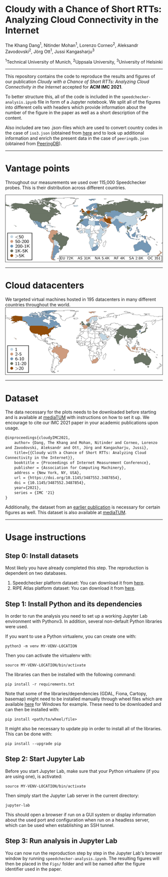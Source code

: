 # Cloudy with a Chance of Short RTTs: Analyzing Cloud Connectivity in the Internet

The Khang Dang<sup>1</sup>, Nitinder Mohan<sup>1</sup>, Lorenzo Corneo<sup>2</sup>, 
Aleksandr Zavodovski<sup>2</sup>, Jörg Ott<sup>1</sup>, Jussi Kangasharju<sup>3</sup>

<sup>1</sup>Technical University of Munich, <sup>2</sup>Uppsala University, <sup>3</sup>University of Helsinki

---

This repository contains the code to reproduce the results and figures of our publication *Cloudy with a Chance of 
Short RTTs: Analyzing Cloud Connectivity in the Internet* accepted for **ACM IMC 2021**.

To better structure this, all of the code is included in the `speedchecker-analysis.ipynb` file in form of a Jupyter notebook.
We split all of the figures into different cells with headers which provide information about the number of the
figure in the paper as well as a short description of the content.

Also included are two .json-files which are used to convert country codes in the case of `iso3.json` 
(obtained from [here](http://country.io/iso3.json) and to look up additional information and enrich
the present data in the case of `peeringdb.json` (obtained from [PeeringDB](https://peeringdb.com/api/net)).

---

# Vantage points

Throughout our measurements we used over 115,000 Speedchecker probes. This is their distribution across different
countries.

![Vantage point choropleth map](Figs/probes_choropleth.png)

---

# Cloud datacenters

We targeted virtual machines hosted in 195 datacenters in many different countries throughout the world.
![Datacenter choropleth map](Figs/dc_choropleth.png)

---

# Dataset

The data necessary for the plots needs to be downloaded before starting and
is available at [mediaTUM](https://mediatum.ub.tum.de/1624200) with instructions on how to set it up. 
We encourage to cite our IMC 2021 paper in your academic publications upon usage.

```
@inproceedings{cloudyIMC2021,
	author= {Dang, The Khang and Mohan, Nitinder and Corneo, Lorenzo and Zavodovski, Aleksandr and Ott, Jörg and Kangasharju, Jussi},
	title={{Cloudy with a Chance of Short RTTs: Analyzing Cloud Connectivity in the Internet}},
	booktitle = {Proceedings of Internet Measurement Conference},
	publisher = {Association for Computing Machinery},
	address = {New York, NY, USA},
	url = {https://doi.org/10.1145/3487552.3487854},
	doi = {10.1145/3487552.3487854},
	year={2021},
	series = {IMC '21}
}
```

Additionally, the dataset from an [earlier publication](https://github.com/lorenzocorneo/surrounded-by-the-clouds) is necessary for certain
figures as well. This dataset is also available at [mediaTUM](https://mediatum.ub.tum.de/1593899).

---

# Usage instructions

## Step 0: Install datasets

Most likely you have already completed this step. 
The reproduction is dependent on two databases. 

1. Speedchecker platform dataset: You can download it from [here](https://mediatum.ub.tum.de/1624200).
2. RIPE Atlas platform dataset: You can download it from [here](https://mediatum.ub.tum.de/1593899).

## Step 1: Install Python and its dependencies

In order to run the analysis you need to set up a working Jupyter Lab environment with Pythonv3. In addition, several non-default Python libraries were used. 

If you want to use a Python virtualenv, you can create one with:

```shell
python3 -m venv MY-VENV-LOCATION
```

Then you can activate the virtualenv with:

```shell
source MY-VENV-LOCATION/bin/activate
```

The libraries can then be installed with the following command:

```
pip install -r requirements.txt
```

Note that some of the libraries/dependencies (GDAL, Fiona, Cartopy, basemap) might need to be installed manually through wheel files
which are available [here](https://www.lfd.uci.edu/~gohlke/pythonlibs/) for Windows for example. These need to be downloaded 
and can then be installed with:

```
pip install <path/to/wheel/file>
```

It might also be necessary to update pip in order to install all of the libraries. This can be done with:

```
pip install --upgrade pip
```

## Step 2: Start Jupyter Lab

Before you start Jupyter Lab, make sure that your Python virtualenv (if you are using one), is activated:

```shell
source MY-VENV-LOCATION/bin/activate
```

Then simply start the Jupyter Lab server in the current directory:

```shell
jupyter-lab
```

This should open a browser if run on a GUI system or display information about the used port and configuration when run on a headless server, which can be used when establishing an SSH tunnel.


## Step 3: Run analysis in Jupyter Lab

You can now run the reproduction step by step in the Jupyter Lab's browser window by running `speedchecker-analysis.ipynb`.
The resulting figures will then be placed in the `Figs/` folder and will be named after the figure identifier used in the paper.
